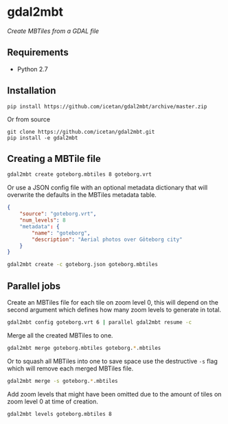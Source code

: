 # gdal2mbt

*Create MBTiles from a GDAL file*

## Requirements

- Python 2.7

## Installation

```
pip install https://github.com/icetan/gdal2mbt/archive/master.zip
```

Or from source

```
git clone https://github.com/icetan/gdal2mbt.git
pip install -e gdal2mbt
```

## Creating a MBTile file

```sh
gdal2mbt create goteborg.mbtiles 8 goteborg.vrt
```

Or use a JSON config file with an optional metadata dictionary that will
overwrite the defaults in the MBTiles metadata table.

```json
{
    "source": "goteborg.vrt",
    "num_levels": 8
    "metadata": {
        "name": "goteborg",
        "description": "Aerial photos over Göteborg city"
    }
}
```

```sh
gdal2mbt create -c goteborg.json goteborg.mbtiles
```

## Parallel jobs

Create an MBTiles file for each tile on zoom level 0, this will depend on the
second argument which defines how many zoom levels to generate in total.

```sh
gdal2mbt config goteborg.vrt 6 | parallel gdal2mbt resume -c
```

Merge all the created MBTiles to one.

```sh
gdal2mbt merge goteborg.mbtiles goteborg.*.mbtiles
```

Or to squash all MBTiles into one to save space use the destructive `-s` flag
which will remove each merged MBTiles file.

```sh
gdal2mbt merge -s goteborg.*.mbtiles
```

Add zoom levels that might have been omitted due to the amount of tiles on zoom
level 0 at time of creation.

```sh
gdal2mbt levels goteborg.mbtiles 8
```
